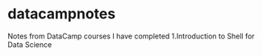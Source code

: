 # datacampnotes
Notes from DataCamp courses I have completed
1.Introduction to Shell for Data Science

